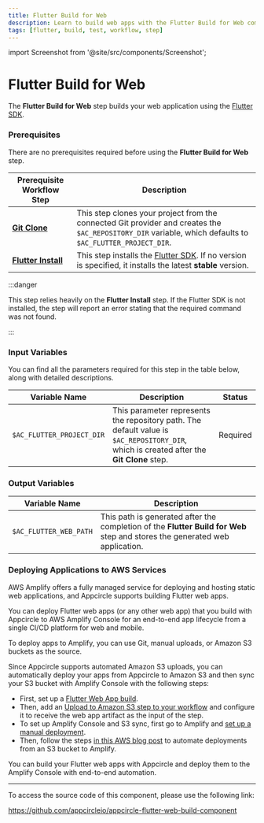 ```yaml
---
title: ​Flutter Build for Web
description: Learn to build web apps with the Flutter Build for Web component. Ensure Flutter Install and Git Clone steps are completed first.
tags: [flutter, build, test, workflow, step]
---
```


import Screenshot from '@site/src/components/Screenshot';

# ​Flutter Build for Web

The **Flutter Build for Web** step builds your web application using the [Flutter SDK](https://flutter.dev/docs/deployment/web#building-the-app-for-release).

### Prerequisites

There are no prerequisites required before using the **​Flutter Build for Web** step.

| Prerequisite Workflow Step                      | Description                                     |
|-------------------------------------------------|-------------------------------------------------|
| [**Git Clone**](/workflows/common-workflow-steps/git-clone) | This step clones your project from the connected Git provider and creates the `$AC_REPOSITORY_DIR` variable, which defaults to `$AC_FLUTTER_PROJECT_DIR`. |
| [**Flutter Install**](./flutter-install) | This step installs the [Flutter SDK](https://flutter-ko.dev/development/tools/sdk/releases). If no version is specified, it installs the latest **stable** version. |

<Screenshot url='https://cdn.appcircle.io/docs/assets/BE2855-flutterWebOrder.png' />

:::danger

This step relies heavily on the **Flutter Install** step. If the Flutter SDK is not installed, the step will report an error stating that the required command was not found.

:::

### Input Variables

You can find all the parameters required for this step in the table below, along with detailed descriptions.

<Screenshot url='https://cdn.appcircle.io/docs/assets/BE2855-flutterWebInput.png' />

| Variable Name                 | Description                         | Status 			|
|-------------------------------|-------------------------------------|-----------------|
| `$AC_FLUTTER_PROJECT_DIR`     | This parameter represents the repository path. The default value is `$AC_REPOSITORY_DIR`, which is created after the **Git Clone** step. | Required|


### Output Variables

| Variable Name          | Description                         |
|------------------------|-------------------------------------|
| `$AC_FLUTTER_WEB_PATH` | This path is generated after the completion of the **Flutter Build for Web** step and stores the generated web application. | 


### Deploying Applications to AWS Services

AWS Amplify offers a fully managed service for deploying and hosting static web applications, and Appcircle supports building Flutter web apps.

You can deploy Flutter web apps (or any other web app) that you build with Appcircle to AWS Amplify Console for an end-to-end app lifecycle from a single CI/CD platform for web and mobile.

To deploy apps to Amplify, you can use Git, manual uploads, or Amazon S3 buckets as the source.

Since Appcircle supports automated Amazon S3 uploads, you can automatically deploy your apps from Appcircle to Amazon S3 and then sync your S3 bucket with Amplify Console with the following steps:

- First, set up a [Flutter Web App build](../../.././build/platform-build-guides/building-flutter-applications/building-flutter-web-applications).
- Then, add an [Upload to Amazon S3 step to your workflow](/workflows/common-workflow-steps/upload-files-to-amazon-s3) and configure it to receive the web app artifact as the input of the step.
- To set up Amplify Console and S3 sync, first go to Amplify and [set up a manual deployment](https://docs.aws.amazon.com/amplify/latest/userguide/manual-deploys.html).
- Then, follow the steps [in this AWS blog post](https://aws.amazon.com/blogs/mobile/deploy-files-s3-dropbox-amplify-console/) to automate deployments from an S3 bucket to Amplify.

You can build your Flutter web apps with Appcircle and deploy them to the Amplify Console with end-to-end automation.

---

To access the source code of this component, please use the following link:

https://github.com/appcircleio/appcircle-flutter-web-build-component